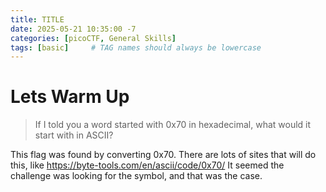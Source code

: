 ```yaml
---
title: TITLE
date: 2025-05-21 10:35:00 -7
categories: [picoCTF, General Skills]
tags: [basic]     # TAG names should always be lowercase
---
```

# Lets Warm Up
> If I told you a word started with 0x70 in hexadecimal, what would it start with in ASCII? 

This flag was found by converting 0x70. There are lots of sites that will do this, like https://byte-tools.com/en/ascii/code/0x70/ It seemed the challenge was looking for the symbol, and that was the case.
